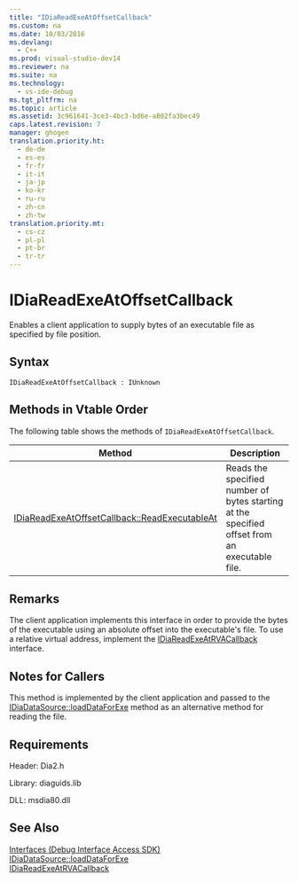 ```yaml
---
title: "IDiaReadExeAtOffsetCallback"
ms.custom: na
ms.date: 10/03/2016
ms.devlang: 
  - C++
ms.prod: visual-studio-dev14
ms.reviewer: na
ms.suite: na
ms.technology: 
  - vs-ide-debug
ms.tgt_pltfrm: na
ms.topic: article
ms.assetid: 3c961641-3ce3-4bc3-bd6e-a802fa3bec49
caps.latest.revision: 7
manager: ghogen
translation.priority.ht: 
  - de-de
  - es-es
  - fr-fr
  - it-it
  - ja-jp
  - ko-kr
  - ru-ru
  - zh-cn
  - zh-tw
translation.priority.mt: 
  - cs-cz
  - pl-pl
  - pt-br
  - tr-tr
---
```

# IDiaReadExeAtOffsetCallback
Enables a client application to supply bytes of an executable file as  specified by file position.  
  
## Syntax  
  
```  
IDiaReadExeAtOffsetCallback : IUnknown  
```  
  
## Methods in Vtable Order  
 The following table shows the methods of `IDiaReadExeAtOffsetCallback`.  
  
|Method|Description|  
|------------|-----------------|  
|[IDiaReadExeAtOffsetCallback::ReadExecutableAt](../VS_debugger/IDiaReadExeAtOffsetCallback--ReadExecutableAt.md)|Reads the specified number of bytes starting at the specified offset from an executable file.|  
  
## Remarks  
 The client application implements this interface in order to provide the bytes of the executable using an absolute offset into the executable's file. To use a relative virtual address, implement the [IDiaReadExeAtRVACallback](../VS_debugger/IDiaReadExeAtRVACallback.md) interface.  
  
## Notes for Callers  
 This method is implemented by the client application and passed to the [IDiaDataSource::loadDataForExe](../VS_debugger/IDiaDataSource--loadDataForExe.md) method as an alternative method for reading the file.  
  
## Requirements  
 Header: Dia2.h  
  
 Library: diaguids.lib  
  
 DLL: msdia80.dll  
  
## See Also  
 [Interfaces (Debug Interface Access SDK)](../VS_debugger/Interfaces--Debug-Interface-Access-SDK-.md)   
 [IDiaDataSource::loadDataForExe](../VS_debugger/IDiaDataSource--loadDataForExe.md)   
 [IDiaReadExeAtRVACallback](../VS_debugger/IDiaReadExeAtRVACallback.md)